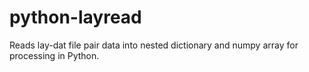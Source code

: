 # python-layread
Reads lay-dat file pair data into nested dictionary and numpy array for processing in Python. 
